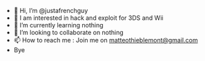 - 👋 Hi, I’m @justafrenchguy
- 👀 I am interested in hack and exploit for 3DS and Wii
- 🌱 I’m currently learning nothing
- 💞️ I’m looking to collaborate on nothing
- 📫 How to reach me : Join me on matteothieblemont@gmail.com
- Bye

<!---
justafrenchguy/justafrenchguy is a ✨ special ✨ repository because its `README.md` (this file) appears on your GitHub profile.
You can click the Preview link to take a look at your changes.
--->
